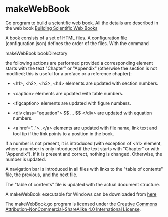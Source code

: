 makeWebBook
===========

Go program to build a scientific web book. All the details are described
in the web book [Building Scientific Web Books](http://martinotter.github.io/BuildingScientificWebBooks/Tutorial/)

A book consists of a set of HTML files. A configuration file
(configuration.json) defines the order of the files. With the command

makeWebBook bookDirectory

the following actions are performed provided a corresponding element
starts with the text "Chapter" or "Appendix" (otherwise the section is
not modified; this is useful for a preface or a reference chapter):

-   \<h1\>, \<h2\>, \<h3\>, \<h4\> elements are updated with section
    numbers.

-   \<caption\> elements are updated with table numbers.

-   \<figcaption\> elements are updated with figure numbers.

-   \<div class="equation"\> \$\$ ... \$\$ \</div\> are updated with
    equation numbers.

-   \<a href=”..”\>..\</a\> elements are updated with file name, link
    text and tool tip if the link points to a position in the book.

If a number is not present, it is introduced (with exception of \<h1\>
element, where a number is only introduced if the text starts with
"Chapter" or with "Appendix"). If it is present and correct, nothing is
changed. Otherwise, the number is updated.

A navigation bar is introduced in all files with links to the "table of
contents" file, the previous, and the next file.

The "table of contents" file is updated with the actual document
structure.

A makeWebBook executable for Windows can be downloaded from 
[here](http://martinotter.github.io/BuildingScientificWebBooks/makeWebBook_win64.exe)

The makeWebBook.go program is licensed under the 
[Creative Commons Attribution-NonCommercial-ShareAlike 4.0 International License](http://creativecommons.org/licenses/by-nc-sa/4.0/).
